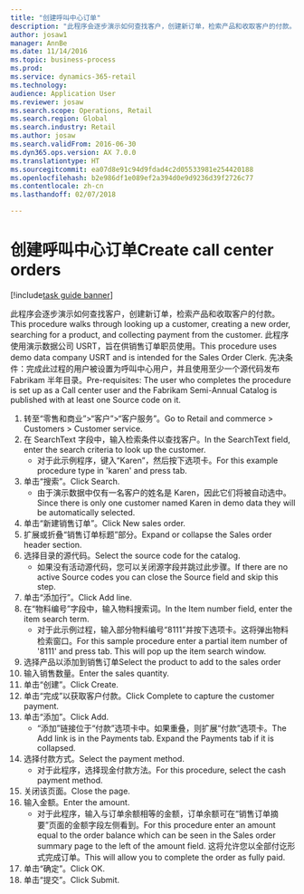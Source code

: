 ```yaml
--- 
title: "创建呼叫中心订单"
description: "此程序会逐步演示如何查找客户，创建新订单，检索产品和收取客户的付款。"
author: josaw1
manager: AnnBe
ms.date: 11/14/2016
ms.topic: business-process
ms.prod: 
ms.service: dynamics-365-retail
ms.technology: 
audience: Application User
ms.reviewer: josaw
ms.search.scope: Operations, Retail
ms.search.region: Global
ms.search.industry: Retail
ms.author: josaw
ms.search.validFrom: 2016-06-30
ms.dyn365.ops.version: AX 7.0.0
ms.translationtype: HT
ms.sourcegitcommit: ea07d8e91c94d9fdad4c2d05533981e254420188
ms.openlocfilehash: b2e986df1e089ef2a394d0e9d9236d39f2726c77
ms.contentlocale: zh-cn
ms.lasthandoff: 02/07/2018

---
```

# <a name="create-call-center-orders"></a><span data-ttu-id="2d2a4-103">创建呼叫中心订单</span><span class="sxs-lookup"><span data-stu-id="2d2a4-103">Create call center orders</span></span>

[!include[task guide banner](../includes/task-guide-banner.md)]

<span data-ttu-id="2d2a4-104">此程序会逐步演示如何查找客户，创建新订单，检索产品和收取客户的付款。</span><span class="sxs-lookup"><span data-stu-id="2d2a4-104">This procedure walks through looking up a customer, creating a new order, searching for a product, and collecting payment from the customer.</span></span> <span data-ttu-id="2d2a4-105">此程序使用演示数据公司 USRT，旨在供销售订单职员使用。</span><span class="sxs-lookup"><span data-stu-id="2d2a4-105">This procedure uses demo data company USRT and is intended for the Sales Order Clerk.</span></span> <span data-ttu-id="2d2a4-106">先决条件：完成此过程的用户被设置为呼叫中心用户，并且使用至少一个源代码发布 Fabrikam 半年目录。</span><span class="sxs-lookup"><span data-stu-id="2d2a4-106">Pre-requisites:  The user who completes the procedure is set up as a Call center user and the Fabrikam Semi-Annual Catalog is published with at least one Source code on it.</span></span>

1. <span data-ttu-id="2d2a4-107">转至“零售和商业”>“客户”>“客户服务”。</span><span class="sxs-lookup"><span data-stu-id="2d2a4-107">Go to Retail and commerce > Customers > Customer service.</span></span>
2. <span data-ttu-id="2d2a4-108">在 SearchText 字段中，输入检索条件以查找客户。</span><span class="sxs-lookup"><span data-stu-id="2d2a4-108">In the SearchText field, enter the search criteria to look up the customer.</span></span>
    * <span data-ttu-id="2d2a4-109">对于此示例程序，键入“Karen”，然后按下选项卡。</span><span class="sxs-lookup"><span data-stu-id="2d2a4-109">For this example procedure type in 'karen' and press tab.</span></span>  
3. <span data-ttu-id="2d2a4-110">单击“搜索”。</span><span class="sxs-lookup"><span data-stu-id="2d2a4-110">Click Search.</span></span>
    * <span data-ttu-id="2d2a4-111">由于演示数据中仅有一名客户的姓名是 Karen，因此它们将被自动选中。</span><span class="sxs-lookup"><span data-stu-id="2d2a4-111">Since there is only one customer named Karen in demo data they will be automatically selected.</span></span>  
4. <span data-ttu-id="2d2a4-112">单击“新建销售订单”。</span><span class="sxs-lookup"><span data-stu-id="2d2a4-112">Click New sales order.</span></span>
5. <span data-ttu-id="2d2a4-113">扩展或折叠“销售订单标题”部分。</span><span class="sxs-lookup"><span data-stu-id="2d2a4-113">Expand or collapse the Sales order header section.</span></span>
6. <span data-ttu-id="2d2a4-114">选择目录的源代码。</span><span class="sxs-lookup"><span data-stu-id="2d2a4-114">Select the source code for the catalog.</span></span>
    * <span data-ttu-id="2d2a4-115">如果没有活动源代码，您可以关闭源字段并跳过此步骤。</span><span class="sxs-lookup"><span data-stu-id="2d2a4-115">If there are no active Source codes you can close the Source field and skip this step.</span></span>  
7. <span data-ttu-id="2d2a4-116">单击“添加行”。</span><span class="sxs-lookup"><span data-stu-id="2d2a4-116">Click Add line.</span></span>
8. <span data-ttu-id="2d2a4-117">在“物料编号”字段中，输入物料搜索词。</span><span class="sxs-lookup"><span data-stu-id="2d2a4-117">In the Item number field, enter the item search term.</span></span>
    * <span data-ttu-id="2d2a4-118">对于此示例过程，输入部分物料编号“8111”并按下选项卡。这将弹出物料检索窗口。</span><span class="sxs-lookup"><span data-stu-id="2d2a4-118">For this sample procedure enter a partial item number of '8111' and press tab. This will pop up the item search window.</span></span>  
9. <span data-ttu-id="2d2a4-119">选择产品以添加到销售订单</span><span class="sxs-lookup"><span data-stu-id="2d2a4-119">Select the product to add to the sales order</span></span>
10. <span data-ttu-id="2d2a4-120">输入销售数量。</span><span class="sxs-lookup"><span data-stu-id="2d2a4-120">Enter the sales quantity.</span></span>
11. <span data-ttu-id="2d2a4-121">单击“创建”。</span><span class="sxs-lookup"><span data-stu-id="2d2a4-121">Click Create.</span></span>
12. <span data-ttu-id="2d2a4-122">单击“完成”以获取客户付款。</span><span class="sxs-lookup"><span data-stu-id="2d2a4-122">Click Complete to capture the customer payment.</span></span>
13. <span data-ttu-id="2d2a4-123">单击“添加”。</span><span class="sxs-lookup"><span data-stu-id="2d2a4-123">Click Add.</span></span>
    * <span data-ttu-id="2d2a4-124">“添加”链接位于“付款”选项卡中。如果重叠，则扩展“付款”选项卡。</span><span class="sxs-lookup"><span data-stu-id="2d2a4-124">The Add link is in the Payments tab. Expand the Payments tab if it is collapsed.</span></span>  
14. <span data-ttu-id="2d2a4-125">选择付款方式。</span><span class="sxs-lookup"><span data-stu-id="2d2a4-125">Select the payment method.</span></span>
    * <span data-ttu-id="2d2a4-126">对于此程序，选择现金付款方法。</span><span class="sxs-lookup"><span data-stu-id="2d2a4-126">For this procedure, select the cash payment method.</span></span>  
15. <span data-ttu-id="2d2a4-127">关闭该页面。</span><span class="sxs-lookup"><span data-stu-id="2d2a4-127">Close the page.</span></span>
16. <span data-ttu-id="2d2a4-128">输入金额。</span><span class="sxs-lookup"><span data-stu-id="2d2a4-128">Enter the amount.</span></span>
    * <span data-ttu-id="2d2a4-129">对于此程序，输入与订单余额相等的金额，订单余额可在“销售订单摘要”页面的金额字段左侧看到。</span><span class="sxs-lookup"><span data-stu-id="2d2a4-129">For this procedure enter an amount equal to the order balance which can be seen in the Sales order summary page to the left of the amount field.</span></span> <span data-ttu-id="2d2a4-130">这将允许您以全部付讫形式完成订单。</span><span class="sxs-lookup"><span data-stu-id="2d2a4-130">This will allow you to complete the order as fully paid.</span></span>  
17. <span data-ttu-id="2d2a4-131">单击“确定”。</span><span class="sxs-lookup"><span data-stu-id="2d2a4-131">Click OK.</span></span>
18. <span data-ttu-id="2d2a4-132">单击“提交”。</span><span class="sxs-lookup"><span data-stu-id="2d2a4-132">Click Submit.</span></span>



